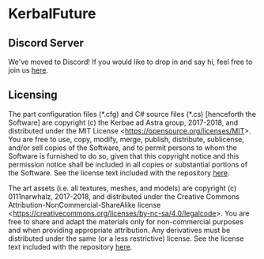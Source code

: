 # KerbalFuture

## Discord Server

We've moved to Discord! If you would like to drop in and say hi, feel free to join us [here](https://discord.gg/hRv6yq8).

## Licensing

The part configuration files (\*.cfg) and C# source files (\*.cs) [henceforth the Software] are copyright (c) the Kerbae ad Astra group, 2017-2018, and distributed under the MIT License <<https://opensource.org/licenses/MIT>>. You are free to use, copy, modify, merge, publish, distribute, sublicense, and/or sell copies of the Software, and to permit persons to whom the Software is furnished to do so, given that this copyright notice and this permission notice shall be included in all copies or substantial portions of the Software. See the license text included with the repository [here](https://repo.nothuman.online/KerbaeAdAstra/KerbalFuture/blob/develop/LICENSE.code.md).

The art assets (i.e. all textures, meshes, and models) are copyright (c) 0111narwhalz, 2017-2018, and distributed under the Creative Commons Attribution-NonCommercial-ShareAlike license <<https://creativecommons.org/licenses/by-nc-sa/4.0/legalcode>>. You are free to share and adapt the materials only for non-commercial purposes and when providing appropriate attribution. Any derivatives must be distributed under the same (or a less restrictive) license. See the license text included with the repository [here](https://repo.nothuman.online/KerbaeAdAstra/KerbalFuture/blob/develop/LICENSE.assets.md).
